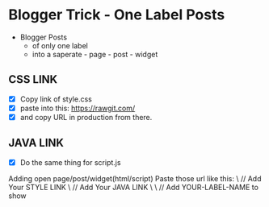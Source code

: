 # Blogger Trick - One Label Posts
- Blogger Posts
  - of only one label
  - into a saperate
		- page
		- post
		- widget

## CSS LINK
- [x] Copy link of style.css
- [x] paste into this: https://rawgit.com/
- [x] and copy URL in production from there.

## JAVA LINK
- [x] Do the same thing for script.js

Adding
open page/post/widget(html/script)
Paste those url like this:
\ <link rel="stylesheet" type="text/css" href="STYLE-LINK" media="screen" /> // Add Your STYLE LINK
\ <script type="text/javascript" src="JAVA-LINK"></script> // Add Your JAVA LINK
\ <script type='text/javascript'> // You Must Add This, but you can edit variables as needed
\     var numposts = 3;
\     var showpostthumbnails = true;
\     var displaymore = false;
\     var displayseparator = true;
\     var showcommentnum = false;
\     var showpostdate = false;
\     var showpostsummary = true;
\     var numchars = 100;
\ </script>
\ <script type="text/javascript" src="/feeds/posts/default/-/YOUR-LABEL-NAME?published&alt=json-in-script&callback=labelthumbs"></script> // Add YOUR-LABEL-NAME to show

